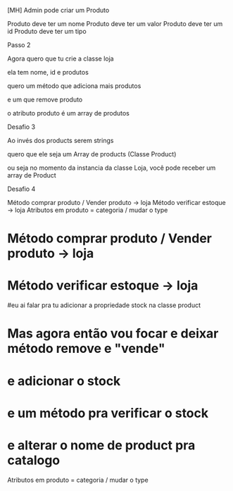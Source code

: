 [MH] Admin pode criar um Produto


Produto deve ter um nome
Produto deve ter um valor
Produto deve ter um id
Produto deve ter um tipo


Passo 2


Agora quero que tu crie a classe loja
 
ela tem nome, id e produtos
 
quero um método que adiciona mais produtos
 
e um que remove produto
 
o atributo produto é um array de produtos
 


 Desafio 3


Ao invés dos products serem strings
 
quero que ele seja um Array de products (Classe Product)
 
ou seja no momento da instancia da classe Loja, você pode receber um array de Product


Desafio 4


Método comprar produto / Vender produto -> loja
Método verificar estoque -> loja
Atributos em produto = categoria / mudar o type 
 



# Método comprar produto / Vender produto -> loja
# Método verificar estoque -> loja
#eu ai falar pra tu adicionar a propriedade stock na classe product
#  Mas agora então vou focar e deixar método remove e "vende"
# e adicionar o stock
# e um método pra verificar o stock
# e alterar o nome de product pra catalogo


Atributos em produto = categoria / mudar o type 
